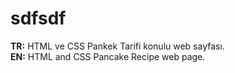 # sdfsdf
<b>TR:</b> HTML ve CSS Pankek Tarifi konulu web sayfası.<br>
<b>EN:</b> HTML and CSS Pancake Recipe web page.<br>
